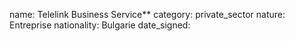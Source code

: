 name: Telelink Business Service**
category: private_sector
nature:  Entreprise
nationality: Bulgarie
date_signed:
    